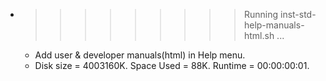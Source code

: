 * >>>>>>>>> Running inst-std-help-manuals-html.sh ...
  * Add user & developer manuals(html) in Help menu.
  * Disk size = 4003160K. Space Used = 88K. Runtime = 00:00:00:01.
